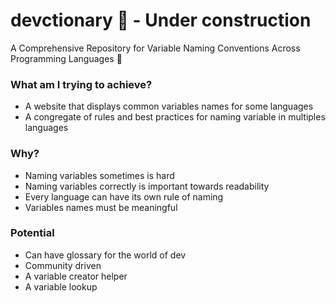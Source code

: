 # devctionary 🚧 - Under construction
A Comprehensive Repository for Variable Naming Conventions Across Programming Languages 🚧

### What am I trying to achieve?
- A website that displays common variables names for some languages
- A congregate of rules and best practices for naming variable in multiples languages

### Why?
- Naming variables sometimes is hard
- Naming variables correctly is important towards readability
- Every language can have its own rule of naming
- Variables names must be meaningful

### Potential
- Can have glossary for the world of dev
- Community driven
- A variable creator helper
- A variable lookup
